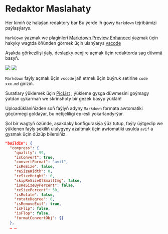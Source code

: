 # Redaktor Maslahaty

Her kimiň öz halaýan redaktory bar Bu ýerde iň gowy `Markdown` tejribämizi paýlaşýarys.

`MarkDown` ýazmak we plaginleri [Markdown Preview Enhanced](https://marketplace.visualstudio.com/items?itemName=shd101wyy.markdown-preview-enhanced) ýazmak üçin hakyky wagtda öňünden görmek üçin ulanýarys [vscode](https://code.visualstudio.com/)

Aşakda görkezilişi ýaly, deslapky penjire açmak üçin redaktorda sag düwmä basyň.

![](https://p.3ti.site/1720775216.avif)
![](https://p.3ti.site/1720775043.avif)

`Markdown` faýly açmak üçin `vscode` jaň etmek üçin buýruk setirine `code xxx.md` giriziň.

Suratlary ýüklemek üçin [PicList](https://github.com/Kuingsmile/PicList) , ýükleme gysga düwmesini goýmagy ýatdan çykarmaň we skrinshoty bir gezek basyp ýükläň!

Uploadükläniňizden soň faýlyň adyny `Markdown` formata awtomatiki göçürmegi goldaýar, bu netijeliligi ep-esli ýokarlandyrýar.

Şol bir wagtyň özünde, aşakdaky konfigurasiýa ýüz tutup, faýly üýtgedip we ýüklenen faýly şekiliň ululygyny azaltmak üçin awtomatiki usulda `avif` a gysmak üçin düzüp bilersiňiz.

```json
"buildIn": {
  "compress": {
    "quality": 99,
    "isConvert": true,
    "convertFormat": "avif",
    "isReSize": false,
    "reSizeWidth": 0,
    "reSizeHeight": 0,
    "skipReSizeOfSmallImg": false,
    "isReSizeByPercent": false,
    "reSizePercent": 50,
    "isRotate": false,
    "rotateDegree": 0,
    "isRemoveExif": true,
    "isFlip": false,
    "isFlop": false,
    "formatConvertObj": {}
  },
  … …
```